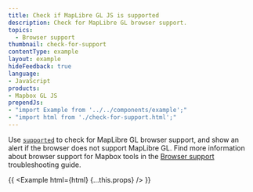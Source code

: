 ```yaml
---
title: Check if MapLibre GL JS is supported
description: Check for MapLibre GL browser support.
topics:
  - Browser support
thumbnail: check-for-support
contentType: example
layout: example
hideFeedback: true
language:
- JavaScript
products:
- Mapbox GL JS
prependJs:
- "import Example from '../../components/example';"
- "import html from './check-for-support.html';"
---
```


Use [`supported`](https://maplibre.org/maplibre-gl-js-docs/api/properties/#supported) to check for MapLibre GL browser support, and show an alert if the browser does not support MapLibre GL. Find more information about browser support for Mapbox tools in the [Browser support](https://docs.mapbox.com/help/troubleshooting/mapbox-browser-support/) troubleshooting guide.

{{ <Example html={html} {...this.props} /> }}
